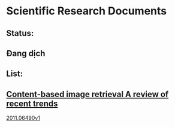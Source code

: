 # Scientific Research Documents

## Status:

## Đang dịch

## List:

## [Content-based image retrieval A review of recent trends](./Content-based%20image%20retrieval%20A%20review%20of%20recent%20trends/)

[2011.06490v1](./2011.06490v1/)
